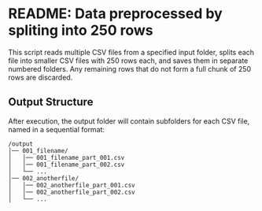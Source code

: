 # README: Data preprocessed by spliting into 250 rows

This script reads multiple CSV files from a specified input folder, splits each file into smaller CSV files with 250 rows each, and saves them in separate numbered folders. Any remaining rows that do not form a full chunk of 250 rows are discarded.


## Output Structure
After execution, the output folder will contain subfolders for each CSV file, named in a sequential format:
```
/output
│── 001_filename/
│   │── 001_filename_part_001.csv
│   │── 001_filename_part_002.csv
│   └── ...
│── 002_anotherfile/
│   │── 002_anotherfile_part_001.csv
│   │── 002_anotherfile_part_002.csv
│   └── ...
```

